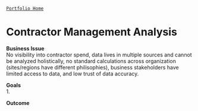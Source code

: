[`Portfolio Home`](https://github.com/hayley-boll/portfolio/blob/main/README.md)  

# Contractor Management Analysis

**Business Issue**  
No visibility into contractor spend, data lives in multiple sources and cannot be analyzed holistically, no standard calculations across organization (sites/regions have different philisophies), business stakeholders have limited access to data, and low trust of data accuracy.

**Goals**  
1. 

**Outcome**
